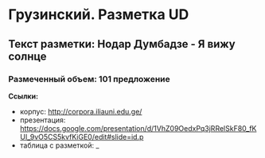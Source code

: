 # Грузинский. Разметка UD
## Текст разметки: Нодар Думбадзе - Я вижу солнце
### Размеченный объем: 101 предложение

**Ссылки:**

- корпус: http://corpora.iliauni.edu.ge/
- презентация: https://docs.google.com/presentation/d/1VhZ09OedxPq3jRRelSkF80_fKUI_9vO5CS5kvfKiGE0/edit#slide=id.p
- таблица с разметкой: _
